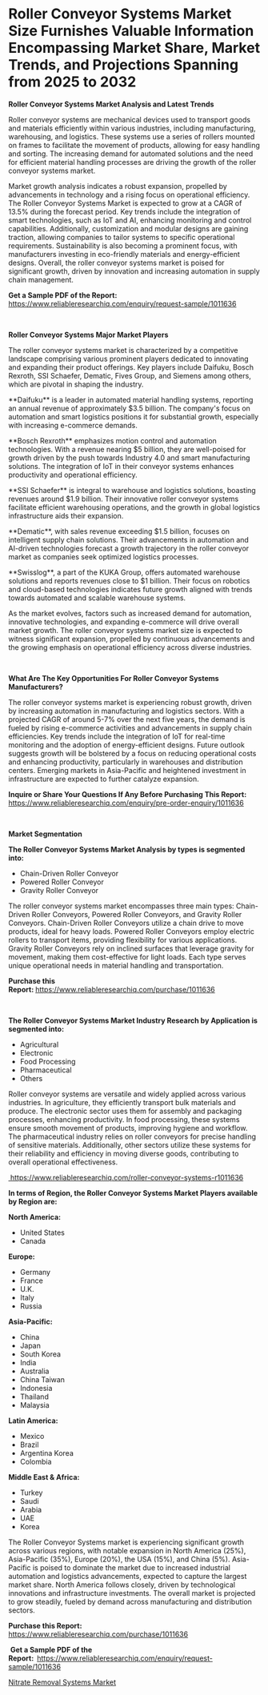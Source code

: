 <p><h1>Roller Conveyor Systems Market Size Furnishes Valuable Information Encompassing Market Share, Market Trends, and Projections Spanning from 2025 to 2032</h1></p><p><strong>Roller Conveyor Systems Market Analysis and Latest Trends</strong></p>
<p><p>Roller conveyor systems are mechanical devices used to transport goods and materials efficiently within various industries, including manufacturing, warehousing, and logistics. These systems use a series of rollers mounted on frames to facilitate the movement of products, allowing for easy handling and sorting. The increasing demand for automated solutions and the need for efficient material handling processes are driving the growth of the roller conveyor systems market.</p><p>Market growth analysis indicates a robust expansion, propelled by advancements in technology and a rising focus on operational efficiency. The Roller Conveyor Systems Market is expected to grow at a CAGR of 13.5% during the forecast period. Key trends include the integration of smart technologies, such as IoT and AI, enhancing monitoring and control capabilities. Additionally, customization and modular designs are gaining traction, allowing companies to tailor systems to specific operational requirements. Sustainability is also becoming a prominent focus, with manufacturers investing in eco-friendly materials and energy-efficient designs. Overall, the roller conveyor systems market is poised for significant growth, driven by innovation and increasing automation in supply chain management.</p></p>
<p><strong>Get a Sample PDF of the Report:&nbsp;</strong> <a href="https://www.reliableresearchiq.com/enquiry/request-sample/1011636?utm_campaign=2574&utm_medium=2&utm_source=Github&utm_content=ia&utm_term=23022025&utm_id=roller-conveyor-systems">https://www.reliableresearchiq.com/enquiry/request-sample/1011636</a></p>
<p>&nbsp;</p>
<p><strong>Roller Conveyor Systems Major Market Players</strong></p>
<p><p>The roller conveyor systems market is characterized by a competitive landscape comprising various prominent players dedicated to innovating and expanding their product offerings. Key players include Daifuku, Bosch Rexroth, SSI Schaefer, Dematic, Fives Group, and Siemens among others, which are pivotal in shaping the industry.</p><p>**Daifuku** is a leader in automated material handling systems, reporting an annual revenue of approximately $3.5 billion. The company's focus on automation and smart logistics positions it for substantial growth, especially with increasing e-commerce demands.</p><p>**Bosch Rexroth** emphasizes motion control and automation technologies. With a revenue nearing $5 billion, they are well-poised for growth driven by the push towards Industry 4.0 and smart manufacturing solutions. The integration of IoT in their conveyor systems enhances productivity and operational efficiency.</p><p>**SSI Schaefer** is integral to warehouse and logistics solutions, boasting revenues around $1.9 billion. Their innovative roller conveyor systems facilitate efficient warehousing operations, and the growth in global logistics infrastructure aids their expansion.</p><p>**Dematic**, with sales revenue exceeding $1.5 billion, focuses on intelligent supply chain solutions. Their advancements in automation and AI-driven technologies forecast a growth trajectory in the roller conveyor market as companies seek optimized logistics processes.</p><p>**Swisslog**, a part of the KUKA Group, offers automated warehouse solutions and reports revenues close to $1 billion. Their focus on robotics and cloud-based technologies indicates future growth aligned with trends towards automated and scalable warehouse systems.</p><p>As the market evolves, factors such as increased demand for automation, innovative technologies, and expanding e-commerce will drive overall market growth. The roller conveyor systems market size is expected to witness significant expansion, propelled by continuous advancements and the growing emphasis on operational efficiency across diverse industries.</p></p>
<p>&nbsp;</p>
<p><strong>What Are The Key Opportunities For Roller Conveyor Systems Manufacturers?</strong></p>
<p><p>The roller conveyor systems market is experiencing robust growth, driven by increasing automation in manufacturing and logistics sectors. With a projected CAGR of around 5-7% over the next five years, the demand is fueled by rising e-commerce activities and advancements in supply chain efficiencies. Key trends include the integration of IoT for real-time monitoring and the adoption of energy-efficient designs. Future outlook suggests growth will be bolstered by a focus on reducing operational costs and enhancing productivity, particularly in warehouses and distribution centers. Emerging markets in Asia-Pacific and heightened investment in infrastructure are expected to further catalyze expansion.</p></p>
<p><strong>Inquire or Share Your Questions If Any Before Purchasing This Report:</strong> <a href="https://www.reliableresearchiq.com/enquiry/pre-order-enquiry/1011636?utm_campaign=2574&utm_medium=2&utm_source=Github&utm_content=ia&utm_term=23022025&utm_id=roller-conveyor-systems">https://www.reliableresearchiq.com/enquiry/pre-order-enquiry/1011636</a></p>
<p>&nbsp;</p>
<p><strong>Market Segmentation</strong></p>
<p><strong>The Roller Conveyor Systems Market Analysis by types is segmented into:</strong></p>
<p><ul><li>Chain-Driven Roller Conveyor</li><li>Powered Roller Conveyor</li><li>Gravity Roller Conveyor</li></ul></p>
<p><p>The roller conveyor systems market encompasses three main types: Chain-Driven Roller Conveyors, Powered Roller Conveyors, and Gravity Roller Conveyors. Chain-Driven Roller Conveyors utilize a chain drive to move products, ideal for heavy loads. Powered Roller Conveyors employ electric rollers to transport items, providing flexibility for various applications. Gravity Roller Conveyors rely on inclined surfaces that leverage gravity for movement, making them cost-effective for light loads. Each type serves unique operational needs in material handling and transportation.</p></p>
<p><strong>Purchase this Report:&nbsp;</strong><a href="https://www.reliableresearchiq.com/purchase/1011636?utm_campaign=2574&utm_medium=2&utm_source=Github&utm_content=ia&utm_term=23022025&utm_id=roller-conveyor-systems">https://www.reliableresearchiq.com/purchase/1011636</a></p>
<p>&nbsp;</p>
<p><strong>The Roller Conveyor Systems Market Industry Research by Application is segmented into:</strong></p>
<p><ul><li>Agricultural</li><li>Electronic</li><li>Food Processing</li><li>Pharmaceutical</li><li>Others</li></ul></p>
<p><p>Roller conveyor systems are versatile and widely applied across various industries. In agriculture, they efficiently transport bulk materials and produce. The electronic sector uses them for assembly and packaging processes, enhancing productivity. In food processing, these systems ensure smooth movement of products, improving hygiene and workflow. The pharmaceutical industry relies on roller conveyors for precise handling of sensitive materials. Additionally, other sectors utilize these systems for their reliability and efficiency in moving diverse goods, contributing to overall operational effectiveness.</p></p>
<p><a href="https://www.reliableresearchiq.com/roller-conveyor-systems-r1011636?utm_campaign=2574&utm_medium=2&utm_source=Github&utm_content=ia&utm_term=23022025&utm_id=roller-conveyor-systems">&nbsp;https://www.reliableresearchiq.com/roller-conveyor-systems-r1011636</a></p>
<p><strong>In terms of Region, the Roller Conveyor Systems Market Players available by Region are:</strong></p>
<p>
    <p> <strong> North America: </strong>
        <ul>
            <li>United States</li>
            <li>Canada</li>
        </ul>
        </p> 
    <p> <strong> Europe: </strong>
        <ul>
            <li>Germany</li>
            <li>France</li>
            <li>U.K.</li>
            <li>Italy</li>
            <li>Russia</li>
        </ul>
        </p> 
    <p> <strong> Asia-Pacific: </strong>
        <ul>
            <li>China</li>
            <li>Japan</li>
            <li>South Korea</li>
            <li>India</li>
            <li>Australia</li>
            <li>China Taiwan</li>
            <li>Indonesia</li>
            <li>Thailand</li>
            <li>Malaysia</li>
        </ul>
        </p> 
    <p> <strong> Latin America: </strong>
        <ul>
            <li>Mexico</li>
            <li>Brazil</li>
            <li>Argentina Korea</li>
            <li>Colombia</li>
        </ul>
        </p> 
    <p> <strong> Middle East & Africa: </strong>
        <ul>
            <li>Turkey</li>
            <li>Saudi</li>
            <li>Arabia</li>
            <li>UAE</li>
            <li>Korea</li>
        </ul>
    </p>
    </p>
<p><p>The Roller Conveyor Systems market is experiencing significant growth across various regions, with notable expansion in North America (25%), Asia-Pacific (35%), Europe (20%), the USA (15%), and China (5%). Asia-Pacific is poised to dominate the market due to increased industrial automation and logistics advancements, expected to capture the largest market share. North America follows closely, driven by technological innovations and infrastructure investments. The overall market is projected to grow steadily, fueled by demand across manufacturing and distribution sectors.</p></p>
<p><strong>Purchase this Report: </strong><a href="https://www.reliableresearchiq.com/purchase/1011636?utm_campaign=2574&utm_medium=2&utm_source=Github&utm_content=ia&utm_term=23022025&utm_id=roller-conveyor-systems">https://www.reliableresearchiq.com/purchase/1011636</a></p>
<p>&nbsp;<strong>Get a Sample PDF of the Report:&nbsp;&nbsp;</strong><a href="https://www.reliableresearchiq.com/enquiry/request-sample/1011636?utm_campaign=2574&utm_medium=2&utm_source=Github&utm_content=ia&utm_term=23022025&utm_id=roller-conveyor-systems">https://www.reliableresearchiq.com/enquiry/request-sample/1011636</a></p>
<p><strong></strong></p>
<p><p><a href="https://github.com/ramraomeyie/Market-Research-Report-List-1/blob/main/nitrate-removal-systems-market.md?utm_campaign=2574&utm_medium=2&utm_source=Github&utm_content=ia&utm_term=23022025&utm_id=roller-conveyor-systems">Nitrate Removal Systems Market</a></p></p>